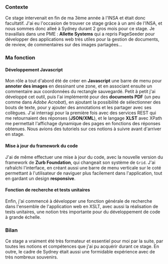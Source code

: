 ### Contexte

Ce stage intervenait en fin de ma 3ème année à l'INSA et était donc facultatif. J'ai eu l'occasion de trouver ce stage grâce à un ami de l'INSA, et nous sommes donc alleé à Sydney durant 2 gros mois pour ce stage. Je travaillais dans une PME : **Allette Systems** qui a repris PageSeeder pour développer des applications web très utiles pour la gestion de documents, de review, de commentaires sur des images partagées...

### Ma fonction

#### Développement Javascript

Mon rôle a tout d'abord été de créer en **Javascript** une barre de menu pour **annoter des images** en dessinant une zone, et en associant ensuite un commentaire aux coordonnées du rectangle sauvegardé. Petit à petit j'ai développé cet outil, puis l'ai implémenté pour des **documents PDF** (un peu comme dans *Adobe Acrobat*), en ajoutant la possibilité de sélectionner des bouts de texte, pour y ajouter des annotations et les partager avec ses collègues. J'ai interragi pour la première fois avec des services REST qui me retournaient des réponses (**JSON/XML**), et le langage **XLST** avec XPath me permettait l'affichage dynamique des pages en fonctions des réponses obtenues. Nous avions des tutoriels sur ces notions à suivre avant d'arriver en stage.

#### Mise à jour du framework du code

J'ai de même effectuer une mise à jour du code, avec la nouvelle version du framework de **Zurb Foundation**, qui changeait son système de `Grid`. J'ai rafraîchi l'interface, en créant aussi une barre de menu verticale sur le coté permettant à l'utilisateur de naviguer plus facilement dans l'application, tout en gardant un design **responsive**.

#### Fonction de recherche et tests unitaires

Enfin, j'ai commencé à développer une fonction générale de recherche dans l'ensemble de l'application web en XSLT, avec aussi la réalisation de tests unitaires, une notion très importante pour du développement de code à grande échelle.

### Bilan

Ce stage a vraiment été très formateur et essentiel pour moi par la suite, par toutes les notions et compétences que j'ai pu acquérir durant ce stage. En outre, le cadre de Sydney était aussi une formidable expérience avec de très nombreux souvenirs.